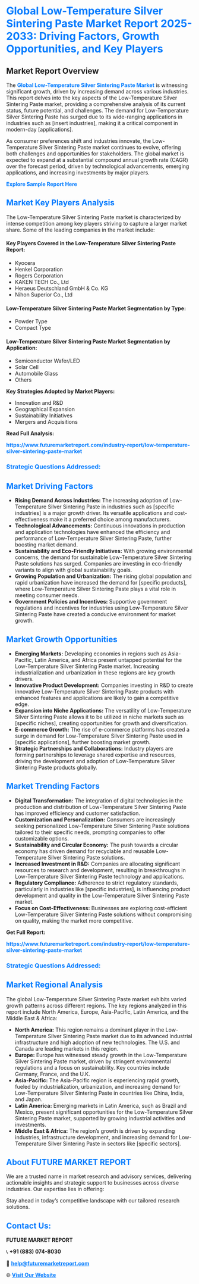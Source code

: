<h1 style="color: #007BFF;">Global Low-Temperature Silver Sintering Paste Market Report 2025-2033: Driving Factors, Growth Opportunities, and Key Players</h1>

<section id="overview">
<h2>Market Report Overview</h2>
<p>The <a href="https://www.futuremarketreport.com/industry-report/low-temperature-silver-sintering-paste-market" style="color: #007BFF; text-decoration: none;"><strong>Global Low-Temperature Silver Sintering Paste Market</strong></a> is witnessing significant growth, driven by increasing demand across various industries. This report delves into the key aspects of the Low-Temperature Silver Sintering Paste market, providing a comprehensive analysis of its current status, future potential, and challenges. The demand for Low-Temperature Silver Sintering Paste has surged due to its wide-ranging applications in industries such as [insert industries], making it a critical component in modern-day [applications].</p>
<p>As consumer preferences shift and industries innovate, the Low-Temperature Silver Sintering Paste market continues to evolve, offering both challenges and opportunities for stakeholders. The global market is expected to expand at a substantial compound annual growth rate (CAGR) over the forecast period, driven by technological advancements, emerging applications, and increasing investments by major players.</p>
</section>

<section id="overview">
<p><a href="https://www.futuremarketreport.com/request-sample/reportId=102933" style="color: #007BFF; text-decoration: none;"><strong>Explore Sample Report Here</strong></a></p>
</section>

<section id="key-players">
<h2 style="color: #007BFF;">Market Key Players Analysis</h2>
<p>The Low-Temperature Silver Sintering Paste market is characterized by intense competition among key players striving to capture a larger market share. Some of the leading companies in the market include:</p>
<h4>Key Players Covered in the Low-Temperature Silver Sintering Paste Report:</h4>
<ul><li>Kyocera</li><li>Henkel Corporation</li><li>Rogers Corporation</li><li>KAKEN TECH Co., Ltd</li><li>Heraeus Deutschland GmbH &amp; Co. KG</li><li>Nihon Superior Co., Ltd</li></ul>
<h4>Low-Temperature Silver Sintering Paste Market Segmentation by Type:</h4>
<ul><li>Powder Type</li><li>Compact Type</li></ul>

<h4>Low-Temperature Silver Sintering Paste Market Segmentation by Application:</h4>
<ul><li>Semiconductor Wafer/LED</li><li>Solar Cell</li><li>Automobile Glass</li><li>Others</li></ul>
<p><strong>Key Strategies Adopted by Market Players:</strong></p>
<ul>
<li>Innovation and R&D</li>
<li>Geographical Expansion</li>
<li>Sustainability Initiatives</li>
<li>Mergers and Acquisitions</li>
</ul>
</section>

<section>
<p><strong>Read Full Analysis: </strong></p><a href="https://www.futuremarketreport.com/industry-report/low-temperature-silver-sintering-paste-market" style="color: #007BFF; text-decoration: none;"><strong>https://www.futuremarketreport.com/industry-report/low-temperature-silver-sintering-paste-market</strong></a>
<h3 style="color: #007BFF;">Strategic Questions Addressed:</h3>
</section>

<section id="driving-factors">
<h2 style="color: #007BFF;">Market Driving Factors</h2>
<ul>
<li><strong>Rising Demand Across Industries:</strong> The increasing adoption of Low-Temperature Silver Sintering Paste in industries such as [specific industries] is a major growth driver. Its versatile applications and cost-effectiveness make it a preferred choice among manufacturers.</li>
<li><strong>Technological Advancements:</strong> Continuous innovations in production and application technologies have enhanced the efficiency and performance of Low-Temperature Silver Sintering Paste, further boosting market demand.</li>
<li><strong>Sustainability and Eco-Friendly Initiatives:</strong> With growing environmental concerns, the demand for sustainable Low-Temperature Silver Sintering Paste solutions has surged. Companies are investing in eco-friendly variants to align with global sustainability goals.</li>
<li><strong>Growing Population and Urbanization:</strong> The rising global population and rapid urbanization have increased the demand for [specific products], where Low-Temperature Silver Sintering Paste plays a vital role in meeting consumer needs.</li>
<li><strong>Government Policies and Incentives:</strong> Supportive government regulations and incentives for industries using Low-Temperature Silver Sintering Paste have created a conducive environment for market growth.</li>
</ul>
</section>

<section id="growth-opportunities">
<h2 style="color: #007BFF;">Market Growth Opportunities</h2>
<ul>
<li><strong>Emerging Markets:</strong> Developing economies in regions such as Asia-Pacific, Latin America, and Africa present untapped potential for the Low-Temperature Silver Sintering Paste market. Increasing industrialization and urbanization in these regions are key growth drivers.</li>
<li><strong>Innovative Product Development:</strong> Companies investing in R&D to create innovative Low-Temperature Silver Sintering Paste products with enhanced features and applications are likely to gain a competitive edge.</li>
<li><strong>Expansion into Niche Applications:</strong> The versatility of Low-Temperature Silver Sintering Paste allows it to be utilized in niche markets such as [specific niches], creating opportunities for growth and diversification.</li>
<li><strong>E-commerce Growth:</strong> The rise of e-commerce platforms has created a surge in demand for Low-Temperature Silver Sintering Paste used in [specific applications], further boosting market growth.</li>
<li><strong>Strategic Partnerships and Collaborations:</strong> Industry players are forming partnerships to leverage shared expertise and resources, driving the development and adoption of Low-Temperature Silver Sintering Paste products globally.</li>
</ul>
</section>

<section id="trending-factors">
<h2 style="color: #007BFF;">Market Trending Factors</h2>
<ul>
<li><strong>Digital Transformation:</strong> The integration of digital technologies in the production and distribution of Low-Temperature Silver Sintering Paste has improved efficiency and customer satisfaction.</li>
<li><strong>Customization and Personalization:</strong> Consumers are increasingly seeking personalized Low-Temperature Silver Sintering Paste solutions tailored to their specific needs, prompting companies to offer customizable options.</li>
<li><strong>Sustainability and Circular Economy:</strong> The push towards a circular economy has driven demand for recyclable and reusable Low-Temperature Silver Sintering Paste solutions.</li>
<li><strong>Increased Investment in R&D:</strong> Companies are allocating significant resources to research and development, resulting in breakthroughs in Low-Temperature Silver Sintering Paste technology and applications.</li>
<li><strong>Regulatory Compliance:</strong> Adherence to strict regulatory standards, particularly in industries like [specific industries], is influencing product development and quality in the Low-Temperature Silver Sintering Paste market.</li>
<li><strong>Focus on Cost-Effectiveness:</strong> Businesses are exploring cost-efficient Low-Temperature Silver Sintering Paste solutions without compromising on quality, making the market more competitive.</li>
</ul>
</section>

<section>
<p><strong>Get Full Report: </strong></p><a href="https://www.futuremarketreport.com/industry-report/low-temperature-silver-sintering-paste-market" style="color: #007BFF; text-decoration: none;"><strong>https://www.futuremarketreport.com/industry-report/low-temperature-silver-sintering-paste-market</strong></a>
<h3 style="color: #007BFF;">Strategic Questions Addressed:</h3>
</section>


<section id="regional-analysis">
<h2 style="color: #007BFF;">Market Regional Analysis</h2>
<p>The global Low-Temperature Silver Sintering Paste market exhibits varied growth patterns across different regions. The key regions analyzed in this report include North America, Europe, Asia-Pacific, Latin America, and the Middle East & Africa:</p>
<ul>
<li><strong>North America:</strong> This region remains a dominant player in the Low-Temperature Silver Sintering Paste market due to its advanced industrial infrastructure and high adoption of new technologies. The U.S. and Canada are leading markets in this region.</li>
<li><strong>Europe:</strong> Europe has witnessed steady growth in the Low-Temperature Silver Sintering Paste market, driven by stringent environmental regulations and a focus on sustainability. Key countries include Germany, France, and the U.K.</li>
<li><strong>Asia-Pacific:</strong> The Asia-Pacific region is experiencing rapid growth, fueled by industrialization, urbanization, and increasing demand for Low-Temperature Silver Sintering Paste in countries like China, India, and Japan.</li>
<li><strong>Latin America:</strong> Emerging markets in Latin America, such as Brazil and Mexico, present significant opportunities for the Low-Temperature Silver Sintering Paste market, supported by growing industrial activities and investments.</li>
<li><strong>Middle East & Africa:</strong> The region’s growth is driven by expanding industries, infrastructure development, and increasing demand for Low-Temperature Silver Sintering Paste in sectors like [specific sectors].</li>
</ul>
</section>

<footer>
<h2 style="color: #007BFF;">About FUTURE MARKET REPORT</h2>
<p>We are a trusted name in market research and advisory services, delivering actionable insights and strategic support to businesses across diverse industries. Our expertise lies in offering:</p>

<p>Stay ahead in today’s competitive landscape with our tailored research solutions.</p>

<h2 style="color: #007BFF;">Contact Us:</h2>
<p><strong>FUTURE MARKET REPORT</strong></p>
<p>📞 <strong>+91 (883) 074-8030</strong></p>
<p>📧 <strong><a href="mailto:help@futuremarketreport.com" style="color: #007BFF;">help@futuremarketreport.com</a></strong></p>
<p>🌐 <strong><a href="https://www.futuremarketreport.com/" style="color: #007BFF;">Visit Our Website</a></strong></p>
</footer>